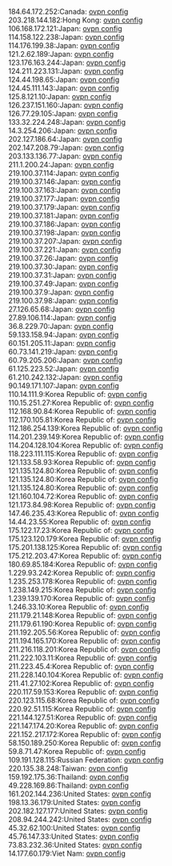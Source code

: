 184.64.172.252:Canada: [ovpn config](vpn/184_64_172_252.ovpn)  
203.218.144.182:Hong Kong: [ovpn config](vpn/203_218_144_182.ovpn)  
106.168.172.121:Japan: [ovpn config](vpn/106_168_172_121.ovpn)  
114.158.122.238:Japan: [ovpn config](vpn/114_158_122_238.ovpn)  
114.176.199.38:Japan: [ovpn config](vpn/114_176_199_38.ovpn)  
121.2.62.189:Japan: [ovpn config](vpn/121_2_62_189.ovpn)  
123.176.163.244:Japan: [ovpn config](vpn/123_176_163_244.ovpn)  
124.211.223.131:Japan: [ovpn config](vpn/124_211_223_131.ovpn)  
124.44.198.65:Japan: [ovpn config](vpn/124_44_198_65.ovpn)  
124.45.111.143:Japan: [ovpn config](vpn/124_45_111_143.ovpn)  
125.8.121.10:Japan: [ovpn config](vpn/125_8_121_10.ovpn)  
126.237.151.160:Japan: [ovpn config](vpn/126_237_151_160.ovpn)  
126.77.29.105:Japan: [ovpn config](vpn/126_77_29_105.ovpn)  
133.32.224.248:Japan: [ovpn config](vpn/133_32_224_248.ovpn)  
14.3.254.206:Japan: [ovpn config](vpn/14_3_254_206.ovpn)  
202.127.186.64:Japan: [ovpn config](vpn/202_127_186_64.ovpn)  
202.147.208.79:Japan: [ovpn config](vpn/202_147_208_79.ovpn)  
203.133.136.77:Japan: [ovpn config](vpn/203_133_136_77.ovpn)  
211.1.200.24:Japan: [ovpn config](vpn/211_1_200_24.ovpn)  
219.100.37.114:Japan: [ovpn config](vpn/219_100_37_114.ovpn)  
219.100.37.146:Japan: [ovpn config](vpn/219_100_37_146.ovpn)  
219.100.37.163:Japan: [ovpn config](vpn/219_100_37_163.ovpn)  
219.100.37.177:Japan: [ovpn config](vpn/219_100_37_177.ovpn)  
219.100.37.179:Japan: [ovpn config](vpn/219_100_37_179.ovpn)  
219.100.37.181:Japan: [ovpn config](vpn/219_100_37_181.ovpn)  
219.100.37.186:Japan: [ovpn config](vpn/219_100_37_186.ovpn)  
219.100.37.198:Japan: [ovpn config](vpn/219_100_37_198.ovpn)  
219.100.37.207:Japan: [ovpn config](vpn/219_100_37_207.ovpn)  
219.100.37.221:Japan: [ovpn config](vpn/219_100_37_221.ovpn)  
219.100.37.26:Japan: [ovpn config](vpn/219_100_37_26.ovpn)  
219.100.37.30:Japan: [ovpn config](vpn/219_100_37_30.ovpn)  
219.100.37.31:Japan: [ovpn config](vpn/219_100_37_31.ovpn)  
219.100.37.49:Japan: [ovpn config](vpn/219_100_37_49.ovpn)  
219.100.37.9:Japan: [ovpn config](vpn/219_100_37_9.ovpn)  
219.100.37.98:Japan: [ovpn config](vpn/219_100_37_98.ovpn)  
27.126.65.68:Japan: [ovpn config](vpn/27_126_65_68.ovpn)  
27.89.106.114:Japan: [ovpn config](vpn/27_89_106_114.ovpn)  
36.8.229.70:Japan: [ovpn config](vpn/36_8_229_70.ovpn)  
59.133.158.94:Japan: [ovpn config](vpn/59_133_158_94.ovpn)  
60.151.205.11:Japan: [ovpn config](vpn/60_151_205_11.ovpn)  
60.73.141.219:Japan: [ovpn config](vpn/60_73_141_219.ovpn)  
60.79.205.206:Japan: [ovpn config](vpn/60_79_205_206.ovpn)  
61.125.223.52:Japan: [ovpn config](vpn/61_125_223_52.ovpn)  
61.210.242.132:Japan: [ovpn config](vpn/61_210_242_132.ovpn)  
90.149.171.107:Japan: [ovpn config](vpn/90_149_171_107.ovpn)  
110.14.111.9:Korea Republic of: [ovpn config](vpn/110_14_111_9.ovpn)  
110.15.251.27:Korea Republic of: [ovpn config](vpn/110_15_251_27.ovpn)  
112.168.90.84:Korea Republic of: [ovpn config](vpn/112_168_90_84.ovpn)  
112.170.105.81:Korea Republic of: [ovpn config](vpn/112_170_105_81.ovpn)  
112.186.254.139:Korea Republic of: [ovpn config](vpn/112_186_254_139.ovpn)  
114.201.239.149:Korea Republic of: [ovpn config](vpn/114_201_239_149.ovpn)  
114.204.128.104:Korea Republic of: [ovpn config](vpn/114_204_128_104.ovpn)  
118.223.111.115:Korea Republic of: [ovpn config](vpn/118_223_111_115.ovpn)  
121.133.58.93:Korea Republic of: [ovpn config](vpn/121_133_58_93.ovpn)  
121.135.124.80:Korea Republic of: [ovpn config](vpn/121_135_124_80.ovpn)  
121.135.124.80:Korea Republic of: [ovpn config](vpn/121_135_124_80.ovpn)  
121.135.124.80:Korea Republic of: [ovpn config](vpn/121_135_124_80.ovpn)  
121.160.104.72:Korea Republic of: [ovpn config](vpn/121_160_104_72.ovpn)  
121.173.84.98:Korea Republic of: [ovpn config](vpn/121_173_84_98.ovpn)  
147.46.235.43:Korea Republic of: [ovpn config](vpn/147_46_235_43.ovpn)  
14.44.23.55:Korea Republic of: [ovpn config](vpn/14_44_23_55.ovpn)  
175.122.17.23:Korea Republic of: [ovpn config](vpn/175_122_17_23.ovpn)  
175.123.120.179:Korea Republic of: [ovpn config](vpn/175_123_120_179.ovpn)  
175.201.138.125:Korea Republic of: [ovpn config](vpn/175_201_138_125.ovpn)  
175.212.203.47:Korea Republic of: [ovpn config](vpn/175_212_203_47.ovpn)  
180.69.85.184:Korea Republic of: [ovpn config](vpn/180_69_85_184.ovpn)  
1.229.93.242:Korea Republic of: [ovpn config](vpn/1_229_93_242.ovpn)  
1.235.253.178:Korea Republic of: [ovpn config](vpn/1_235_253_178.ovpn)  
1.238.149.215:Korea Republic of: [ovpn config](vpn/1_238_149_215.ovpn)  
1.239.139.170:Korea Republic of: [ovpn config](vpn/1_239_139_170.ovpn)  
1.246.33.10:Korea Republic of: [ovpn config](vpn/1_246_33_10.ovpn)  
211.179.21.148:Korea Republic of: [ovpn config](vpn/211_179_21_148.ovpn)  
211.179.61.190:Korea Republic of: [ovpn config](vpn/211_179_61_190.ovpn)  
211.192.205.56:Korea Republic of: [ovpn config](vpn/211_192_205_56.ovpn)  
211.194.165.170:Korea Republic of: [ovpn config](vpn/211_194_165_170.ovpn)  
211.216.118.201:Korea Republic of: [ovpn config](vpn/211_216_118_201.ovpn)  
211.222.103.11:Korea Republic of: [ovpn config](vpn/211_222_103_11.ovpn)  
211.223.45.4:Korea Republic of: [ovpn config](vpn/211_223_45_4.ovpn)  
211.228.140.104:Korea Republic of: [ovpn config](vpn/211_228_140_104.ovpn)  
211.41.27.102:Korea Republic of: [ovpn config](vpn/211_41_27_102.ovpn)  
220.117.59.153:Korea Republic of: [ovpn config](vpn/220_117_59_153.ovpn)  
220.123.115.68:Korea Republic of: [ovpn config](vpn/220_123_115_68.ovpn)  
220.92.51.115:Korea Republic of: [ovpn config](vpn/220_92_51_115.ovpn)  
221.144.127.51:Korea Republic of: [ovpn config](vpn/221_144_127_51.ovpn)  
221.147.174.20:Korea Republic of: [ovpn config](vpn/221_147_174_20.ovpn)  
221.152.217.172:Korea Republic of: [ovpn config](vpn/221_152_217_172.ovpn)  
58.150.189.250:Korea Republic of: [ovpn config](vpn/58_150_189_250.ovpn)  
59.8.71.47:Korea Republic of: [ovpn config](vpn/59_8_71_47.ovpn)  
109.191.128.115:Russian Federation: [ovpn config](vpn/109_191_128_115.ovpn)  
220.135.38.248:Taiwan: [ovpn config](vpn/220_135_38_248.ovpn)  
159.192.175.36:Thailand: [ovpn config](vpn/159_192_175_36.ovpn)  
49.228.169.86:Thailand: [ovpn config](vpn/49_228_169_86.ovpn)  
161.202.144.236:United States: [ovpn config](vpn/161_202_144_236.ovpn)  
198.13.36.179:United States: [ovpn config](vpn/198_13_36_179.ovpn)  
202.182.127.177:United States: [ovpn config](vpn/202_182_127_177.ovpn)  
208.94.244.242:United States: [ovpn config](vpn/208_94_244_242.ovpn)  
45.32.62.100:United States: [ovpn config](vpn/45_32_62_100.ovpn)  
45.76.147.33:United States: [ovpn config](vpn/45_76_147_33.ovpn)  
73.83.232.36:United States: [ovpn config](vpn/73_83_232_36.ovpn)  
14.177.60.179:Viet Nam: [ovpn config](vpn/14_177_60_179.ovpn)  
